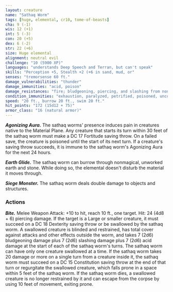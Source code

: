 ```yaml
---
layout: creature
name: "Sathaq Worm"
tags: [huge, elemental, cr10, tome-of-beasts]
cha: 9 (-1)
wis: 12 (+1)
int: 5 (-3)
con: 20 (+5)
dex: 6 (-2)
str: 22 (+6)
size: Huge elemental
alignment: neutral evil
challenge: "10 (5900 XP)"
languages: "understands Deep Speech and Terran, but can't speak"
skills: "Perception +5, Stealth +2 (+6 in sand, mud, or"
senses: "tremorsense 60 ft."
damage_vulnerabilities: "thunder"
damage_immunities: "acid, poison"
damage_resistances: "fire; bludgeoning, piercing, and slashing from nonmagical weapons"
condition_immunities: "exhaustion, paralyzed, petrified, poisoned, unconscious"
speed: "20 ft., burrow 20 ft., swim 20 ft."
hit_points: "172 (15d12 + 75)"
armor_class: "16 (natural armor)"
---
```


***Agonizing Aura.*** The sathaq worms' presence induces pain in creatures native to the Material Plane. Any creature that starts its turn within 30 feet of the sathaq worm must make a DC 17 Fortitude saving throw. On a failed save, the creature is poisoned until the start of its next turn. If a creature's saving throw succeeds, it is immune to the sathaq worm's Agonizing Aura for the next 24 hours.

***Earth Glide.*** The sathaq worm can burrow through nonmagical, unworked earth and stone. While doing so, the elemental doesn't disturb the material it moves through.

***Siege Monster.*** The sathaq worm deals double damage to objects and structures.

### Actions

***Bite.*** Melee Weapon Attack: +10 to hit, reach 10 ft., one target. Hit: 24 (4d8 + 6) piercing damage. If the target is a Large or smaller creature, it must succeed on a DC 18 Dexterity saving throw or be swallowed by the sathaq worm. A swallowed creature is blinded and restrained, has total cover against attacks and other effects outside the worm, and takes 7 (2d6) bludgeoning damage plus 7 (2d6) slashing damage plus 7 (2d6) acid damage at the start of each of the sathaq worm's turns. The sathaq worm can have only one creature swallowed at a time. If the sathaq worm takes 20 damage or more on a single turn from a creature inside it, the sathaq worm must succeed on a DC 15 Constitution saving throw at the end of that turn or regurgitate the swallowed creature, which falls prone in a space within 5 feet of the sathaq worm. If the sathaq worm dies, a swallowed creature is no longer restrained by it and can escape from the corpse by using 10 feet of movement, exiting prone.

